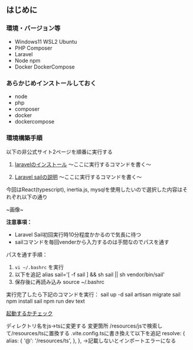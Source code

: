 ## はじめに

### 環境・バージョン等

- Windows11 WSL2 Ubuntu
- PHP Composer
- Laravel
- Node npm
- Docker DockerCompose

### あらかじめインストールしておく

- node
- php
- composer
- docker
- dockercompose

### 環境構築手順

以下の非公式サイト2ページを順番に実行する

1. [laravelのインストール](https://readouble.com/laravel/11.x/ja/installation.html)
～ここに実行するコマンドを書く～


2. [Laravel sailの説明](https://readouble.com/laravel/11.x/ja/sail.html)
～ここに実行するコマンドを書く～


今回はReact(typescript), inertia.js, mysqlを使用したいので選択した内容はそれぞれ以下の通り

~画像~

**注意事項：**
- Laravel Sail初回実行時10分程度かかるので気長に待つ
- sailコマンドを毎回venderから入力するのは手間なのでパスを通す

パスを通す手順：
1. `vi ~/.bashrc` を実行
2. 以下を追記
alias sail='[ -f sail ] && sh sail || sh vendor/bin/sail'
3. 保存後に再読み込み
source ~/.bashrc


実行完了したら下記のコマンドを実行：
sail up -d
sail artisan migrate
sail npm install
sail npm run dev
text

[起動するかチェック](http://localhost/)

ディレクトリ名をjs→tsに変更する
変更箇所
/resources/jsで検索して/resources/tsに置換する
.vite.config.tsに書き換えて以下を追記
    resolve: {
        alias: {
            '@': '/resources/ts',
        },
    },
→記載しないとインポートエラーになる